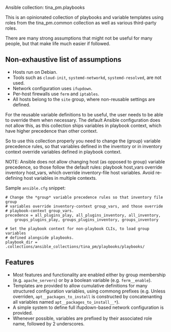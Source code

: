 Ansible collection: tina\_pm.playbooks

This is an opinionated collection of playbooks and variable templates using
roles from the tina\_pm.common collection as well as various third-party roles.

There are many strong assumptions that might not be useful for many people, but
that make life much easier if followed.

## Non-exhaustive list of assumptions

* Hosts run on Debian.
* Tools such as `cloud-init`, `systemd-networkd`, `systemd-resolved`, are
  not used.
* Network configuration uses `ifupdown`.
* Per-host firewalls use `ferm` and `iptables`.
* All hosts belong to the `site` group, where non-reusable settings are
  defined.

For the reusable variable definitions to be useful, the user needs to be able
to override them when necessary. The default Ansible configuration does not
allow this, as this collection ships variables in playbook context, which have
higher precedence than other context.

So to use this collection properly you need to change the (group) variable
precedence rules, so that variables defined in the inventory or in inventory
context override variables defined in playbook context.

NOTE: Ansible does not allow changing host (as opposed to group) variable
precedence, so those follow the default rules: playbook host\_vars override
inventory host\_vars, which override inventory-file host variables. Avoid
re-defining host variables in multiple contexts.

Sample `ansible.cfg` snippet:

```dosini
# Change the *group* variable precedence rules so that inventory file group
# variables override inventory-context group_vars, and those override
# playbook-context group_vars.
precedence = all_plugins_play, all_plugins_inventory, all_inventory,
    groups_plugins_play, groups_plugins_inventory, groups_inventory

# Set the playbook context for non-playbook CLIs, to load group variables
# defined alongside playbooks.
playbook_dir = .collections/ansible_collections/tina_pm/playbooks/playbooks/
```

## Features

* Most features and functionality are enabled either by group membership (e.g.
  `apache_servers`) or by a boolean variable (e.g. `ferm__enable`).
* Templates are provided to allow cumulative definitions for many structured
  configuration variables, using commong prefixes (e.g.
  Unless overriden, `apt__packages_to_install` is constructed by concatenanting
  all variables named `apt__packages_to_install__*`).
* A simple system to define full ifupdown-based network configuration is
  provided.
* Whenever possible, variables are prefixed by their associated role name,
  followed by 2 underscores.
